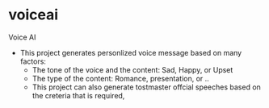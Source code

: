 # voiceai

Voice AI
- This project generates personlized voice message based on many factors:
  - The tone of the voice and the content: Sad, Happy, or Upset
  - The type of the content: Romance, presentation, or ..
  - This project can also generate tostmaster offcial speeches based on the creteria that is required,